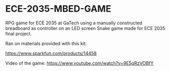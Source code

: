 # ECE-2035-MBED-GAME

RPG game for ECE 2035 at GaTech using a manually constructed breadboard as controller on an LED screen
Snake game made for ECE 2035 final project.

Ran on materials provided with this kit:

https://www.sparkfun.com/products/14458

Video of the game:
https://www.youtube.com/watch?v=9E5qRzVOBfY
